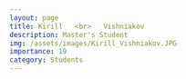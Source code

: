 ```yaml
---
layout: page
title: Kirill   <br>   Vishniakov
description: Master's Student
img: /assets/images/Kirill_Vishniakov.JPG
importance: 19
category: Students
---
```

